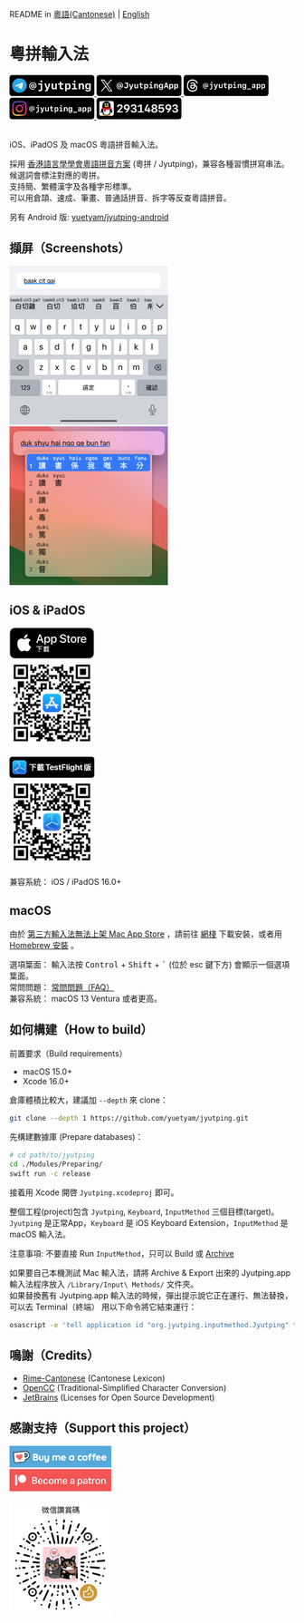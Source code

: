 README in [粵語(Cantonese)](README.md) | [English](README-en.md)

粵拼輸入法
======

<a href="https://t.me/jyutping">
        <img src="images/badge-telegram.png" alt="Telegram" width="150"/>
</a>
<a href="https://x.com/JyutpingApp">
        <img src="images/badge-twitter.png" alt="X (formerly Twitter)" width="150"/>
</a>
<a href="https://www.threads.net/@jyutping_app">
        <img src="images/badge-threads.png" alt="Threads" width="150"/>
</a>
<a href="https://www.instagram.com/jyutping_app">
        <img src="images/badge-instagram.png" alt="Instagram" width="150"/>
</a>
<a href="https://jq.qq.com/?k=4PR17m3t">
        <img src="images/badge-qq.png" alt="QQ" width="150"/>
</a>
<br>
<br>

iOS、iPadOS 及 macOS 粵語拼音輸入法。

採用 [香港語言學學會粵語拼音方案](https://jyutping.org/jyutping) (粵拼 / Jyutping)，兼容各種習慣拼寫串法。  
候選詞會標注對應的粵拼。  
支持簡、繁體漢字及各種字形標準。  
可以用倉頡、速成、筆畫、普通話拼音、拆字等反查粵語拼音。

另有 Android 版: [yuetyam/jyutping-android](https://github.com/yuetyam/jyutping-android)

## 擷屏（Screenshots）
<a href="https://apps.apple.com/hk/app/id1509367629">
        <img src="images/screenshot.png" alt="iPhone screenshots" width="280"/>
</a>
<br>
<a href="https://jyutping.app/mac">
        <img src="images/screenshot-mac.png" alt="macOS screenshots" width="280"/>
</a>

## iOS & iPadOS

<a href="https://apps.apple.com/hk/app/id1509367629">
        <img src="images/badge-app-store-download.svg" alt="App Store badge" width="150"/>
</a>
<br>
<a href="https://apps.apple.com/hk/app/id1509367629">
        <img src="images/qrcode-app-store.png" alt="App Store QR Code" width="150"/>
</a>
<br>
<br>
<a href="https://testflight.apple.com/join/AG1Zkx7G">
        <img src="images/badge-testflight.png" alt="TestFlight badge" width="150"/>
</a>
<br>
<a href="https://testflight.apple.com/join/AG1Zkx7G">
        <img src="images/qrcode-testflight.png" alt="TestFlight QR Code" width="150"/>
</a>
<br>
<br>
兼容系統： iOS / iPadOS 16.0+

## macOS
由於 [第三方輸入法無法上架 Mac App Store](https://developer.apple.com/forums/thread/134115) ，請前往 [網棧](https://jyutping.app/mac) 下載安裝，或者用 [Homebrew 安裝](https://jyutping.app/mac/homebrew) 。

選項䈎面： 輸入法按 <kbd>Control</kbd> + <kbd>Shift</kbd> + <kbd>`</kbd> (位於 esc 鍵下方) 會顯示一個選項䈎面。  
常問問題： [常問問題（FAQ）](https://jyutping.app/faq)  
兼容系統： macOS 13 Ventura 或者更高。

## 如何構建（How to build）
前置要求（Build requirements）
- macOS 15.0+
- Xcode 16.0+

倉庫體積比較大，建議加 `--depth` 來 clone：
~~~bash
git clone --depth 1 https://github.com/yuetyam/jyutping.git
~~~
先構建數據庫 (Prepare databases)：
~~~bash
# cd path/to/jyutping
cd ./Modules/Preparing/
swift run -c release
~~~
接着用 Xcode 開啓 `Jyutping.xcodeproj` 即可。

整個工程(project)包含 `Jyutping`, `Keyboard`, `InputMethod` 三個目標(target)。  
`Jyutping` 是正常App，`Keyboard` 是 iOS Keyboard Extension，`InputMethod` 是 macOS 輸入法。

注意事項: 不要直接 Run `InputMethod`，只可以 Build 或 [Archive](https://developer.apple.com/documentation/xcode/distributing-your-app-for-beta-testing-and-releases#Create-an-archive-of-your-app)

如果要自己本機測試 Mac 輸入法，請將 Archive & Export 出來的 Jyutping.app 輸入法程序放入 `/Library/Input\ Methods/` 文件夾。  
如果替換舊有 Jyutping.app 輸入法的時候，彈出提示說它正在運行、無法替換，可以去 Terminal（終端） 用以下命令將它結束運行：
~~~bash
osascript -e 'tell application id "org.jyutping.inputmethod.Jyutping" to quit'
~~~

## 鳴謝（Credits）
- [Rime-Cantonese](https://github.com/rime/rime-cantonese) (Cantonese Lexicon)
- [OpenCC](https://github.com/BYVoid/OpenCC) (Traditional-Simplified Character Conversion)
- [JetBrains](https://www.jetbrains.com/) (Licenses for Open Source Development)

## 感謝支持（Support this project）
<a href="https://ko-fi.com/zheung">
        <img src="images/buy-me-a-coffee.png" alt="Ko-fi, buy me a coffee" width="180"/>
</a>
<br>
<a href="https://patreon.com/bingzheung">
        <img src="images/become-a-patron.png" alt="Patron" width="180"/>
</a>
<br>
<br>
<img src="images/sponsor.jpg" alt="WeChat Sponsor" width="180"/>
